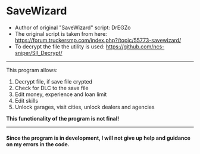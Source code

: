 # SaveWizard

* Author of original "SaveWizard" script: DrEGZo
* The original script is taken from here: <https://forum.truckersmp.com/index.php?/topic/55773-savewizard/>
* To decrypt the file the utility is used: <https://github.com/ncs-sniper/SII_Decrypt/>

***

This program allows:
1. Decrypt file, if save file crypted
2. Check for DLC to the save file
3. Edit money, experience and loan limit
4. Edit skills
5. Unlock garages, visit cities, unlock dealers and agencies

**This functionality of the program is not final!**

***

#### Since the program is in development, I will not give up help and guidance on my errors in the code.
